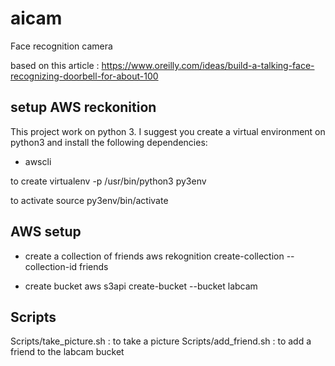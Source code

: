 # aicam
Face recognition camera

based on this article : https://www.oreilly.com/ideas/build-a-talking-face-recognizing-doorbell-for-about-100

## setup AWS reckonition

This project work on python 3. I suggest you create a virtual
environment on python3 and install the following dependencies:

- awscli

to create
virtualenv -p /usr/bin/python3 py3env

to activate
source py3env/bin/activate

## AWS setup

* create a collection of friends
aws rekognition create-collection --collection-id friends

* create bucket
aws s3api create-bucket --bucket labcam

## Scripts

Scripts/take_picture.sh : to take a picture
Scripts/add_friend.sh : to add a friend to the labcam bucket


